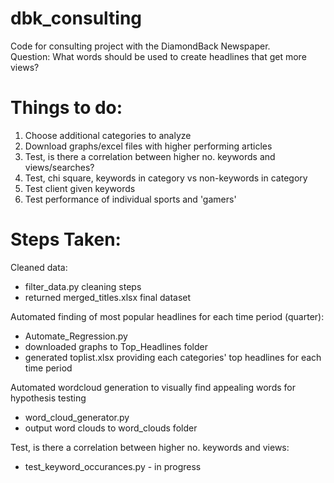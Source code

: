 # dbk_consulting
Code for consulting project with the DiamondBack Newspaper.  
Question: What words should be used to create headlines that get more views?

# Things to do:
1. Choose additional categories to analyze
2. Download graphs/excel files with higher performing articles
3. Test, is there a correlation between higher no. keywords and views/searches?
4. Test, chi square, keywords in category vs non-keywords in category
5. Test client given keywords
6. Test performance of individual sports and 'gamers'

# Steps Taken:

Cleaned data:
- filter_data.py cleaning steps
- returned merged_titles.xlsx final dataset

Automated finding of most popular headlines for each time period (quarter):
- Automate_Regression.py
- downloaded graphs to Top_Headlines folder
- generated toplist.xlsx providing each categories' top headlines for each time period

Automated wordcloud generation to visually find appealing words for hypothesis testing
- word_cloud_generator.py
- output word clouds to word_clouds folder

Test, is there a correlation between higher no. keywords and views:
- test_keyword_occurances.py - in progress